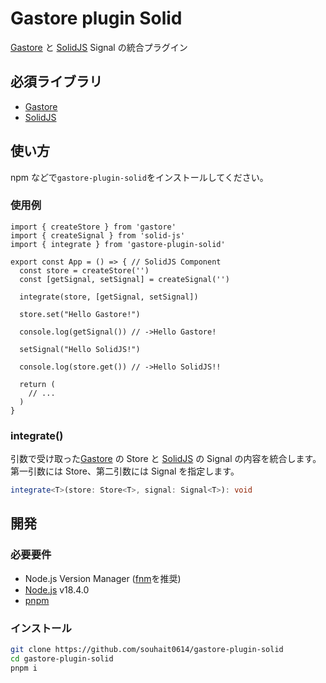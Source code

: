 # Gastore plugin Solid

[Gastore](https://www.npmjs.com/package/gastore) と [SolidJS](https://www.npmjs.com/package/solid-js) Signal の統合プラグイン

## 必須ライブラリ

- [Gastore](https://www.npmjs.com/package/gastore)
- [SolidJS](https://www.npmjs.com/package/solid-js)

## 使い方

npm などで`gastore-plugin-solid`をインストールしてください。

### 使用例
```tsx
import { createStore } from 'gastore'
import { createSignal } from 'solid-js'
import { integrate } from 'gastore-plugin-solid'

export const App = () => { // SolidJS Component
  const store = createStore('')
  const [getSignal, setSignal] = createSignal('')

  integrate(store, [getSignal, setSignal])

  store.set("Hello Gastore!")

  console.log(getSignal()) // ->Hello Gastore!

  setSignal("Hello SolidJS!")

  console.log(store.get()) // ->Hello SolidJS!!

  return (
    // ...
  )
}

```
### integrate()

引数で受け取った[Gastore](https://www.npmjs.com/package/gastore) の Store と [SolidJS](https://www.npmjs.com/package/solid-js) の Signal の内容を統合します。第一引数には Store、第二引数には Signal を指定します。

```ts
integrate<T>(store: Store<T>, signal: Signal<T>): void
```

## 開発

### 必要要件

- Node.js Version Manager ([fnm](https://fnm.vercel.app/)を推奨)
- [Node.js](https://nodejs.org/) v18.4.0
- [pnpm](https://pnpm.io/)

### インストール

```sh
git clone https://github.com/souhait0614/gastore-plugin-solid
cd gastore-plugin-solid
pnpm i
```
